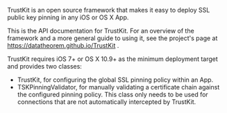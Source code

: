 TrustKit is an open source framework that makes it easy to deploy SSL public key
pinning in any iOS or OS X App.

This is the API documentation for TrustKit. For an overview of the framework and
a more general guide to using it, see the project's page at
https://datatheorem.github.io/TrustKit .

TrustKit requires iOS 7+ or OS X 10.9+ as the minimum deployment target and
provides two classes:

* TrustKit, for configuring the global SSL pinning policy within an App.
* TSKPinningValidator, for manually validating a certificate chain against the
configured pinning policy. This class only needs to be used for connections
that are not automatically intercepted by TrustKit.

